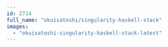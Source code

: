 ```yaml
---
id: 2714
full_name: "okuisatoshi/singularity-haskell-stack"
images: 
  - "okuisatoshi-singularity-haskell-stack-latest"
---
```

